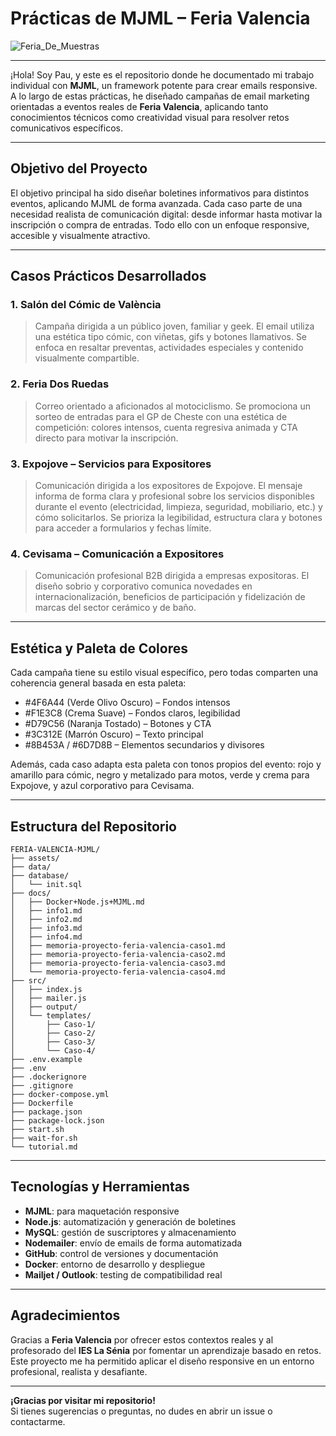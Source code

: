 # Prácticas de MJML – Feria Valencia

![Feria_De_Muestras](https://cdn1.valenciaciudaddelrunning.com/wp-content/uploads/2023/07/foto-principal-scaled.jpg)

---

¡Hola! Soy Pau, y este es el repositorio donde he documentado mi trabajo individual con **MJML**, un framework potente para crear emails responsive. A lo largo de estas prácticas, he diseñado campañas de email marketing orientadas a eventos reales de **Feria Valencia**, aplicando tanto conocimientos técnicos como creatividad visual para resolver retos comunicativos específicos.

---

## Objetivo del Proyecto

El objetivo principal ha sido diseñar boletines informativos para distintos eventos, aplicando MJML de forma avanzada. Cada caso parte de una necesidad realista de comunicación digital: desde informar hasta motivar la inscripción o compra de entradas. Todo ello con un enfoque responsive, accesible y visualmente atractivo.

---

## Casos Prácticos Desarrollados

### 1. Salón del Cómic de València
> Campaña dirigida a un público joven, familiar y geek. El email utiliza una estética tipo cómic, con viñetas, gifs y botones llamativos. Se enfoca en resaltar preventas, actividades especiales y contenido visualmente compartible.

### 2. Feria Dos Ruedas
> Correo orientado a aficionados al motociclismo. Se promociona un sorteo de entradas para el GP de Cheste con una estética de competición: colores intensos, cuenta regresiva animada y CTA directo para motivar la inscripción.

### 3. Expojove – Servicios para Expositores
> Comunicación dirigida a los expositores de Expojove. El mensaje informa de forma clara y profesional sobre los servicios disponibles durante el evento (electricidad, limpieza, seguridad, mobiliario, etc.) y cómo solicitarlos. Se prioriza la legibilidad, estructura clara y botones para acceder a formularios y fechas límite.

### 4. Cevisama – Comunicación a Expositores
> Comunicación profesional B2B dirigida a empresas expositoras. El diseño sobrio y corporativo comunica novedades en internacionalización, beneficios de participación y fidelización de marcas del sector cerámico y de baño.

---

## Estética y Paleta de Colores

Cada campaña tiene su estilo visual específico, pero todas comparten una coherencia general basada en esta paleta:

- #4F6A44 (Verde Olivo Oscuro) – Fondos intensos  
- #F1E3C8 (Crema Suave) – Fondos claros, legibilidad  
- #D79C56 (Naranja Tostado) – Botones y CTA  
- #3C312E (Marrón Oscuro) – Texto principal  
- #8B453A / #6D7D8B – Elementos secundarios y divisores  

Además, cada caso adapta esta paleta con tonos propios del evento: rojo y amarillo para cómic, negro y metalizado para motos, verde y crema para Expojove, y azul corporativo para Cevisama.

---

## Estructura del Repositorio

```plaintext
FERIA-VALENCIA-MJML/
├── assets/
├── data/
├── database/
│   └── init.sql
├── docs/
│   ├── Docker+Node.js+MJML.md
│   ├── info1.md
│   ├── info2.md
│   ├── info3.md
│   ├── info4.md
│   ├── memoria-proyecto-feria-valencia-caso1.md
│   ├── memoria-proyecto-feria-valencia-caso2.md
│   ├── memoria-proyecto-feria-valencia-caso3.md
│   └── memoria-proyecto-feria-valencia-caso4.md
├── src/
│   ├── index.js
│   ├── mailer.js
│   ├── output/
│   └── templates/
│       ├── Caso-1/
│       ├── Caso-2/
│       ├── Caso-3/
│       └── Caso-4/
├── .env.example
├── .env
├── .dockerignore
├── .gitignore
├── docker-compose.yml
├── Dockerfile
├── package.json
├── package-lock.json
├── start.sh
├── wait-for.sh
└── tutorial.md
```

---

## Tecnologías y Herramientas

- **MJML**: para maquetación responsive  
- **Node.js**: automatización y generación de boletines  
- **MySQL**: gestión de suscriptores y almacenamiento  
- **Nodemailer**: envío de emails de forma automatizada  
- **GitHub**: control de versiones y documentación  
- **Docker**: entorno de desarrollo y despliegue  
- **Mailjet / Outlook**: testing de compatibilidad real  

---

## Agradecimientos

Gracias a **Feria Valencia** por ofrecer estos contextos reales y al profesorado del **IES La Sénia** por fomentar un aprendizaje basado en retos.  
Este proyecto me ha permitido aplicar el diseño responsive en un entorno profesional, realista y desafiante.

---

**¡Gracias por visitar mi repositorio!**  
Si tienes sugerencias o preguntas, no dudes en abrir un issue o contactarme.
